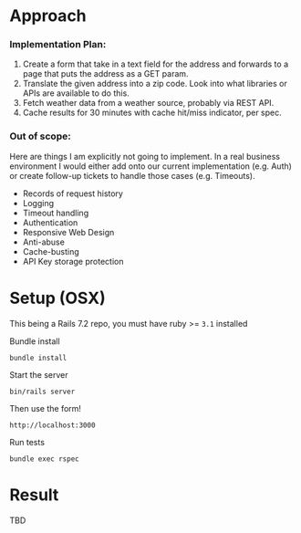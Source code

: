 # Approach

### Implementation Plan:

1. Create a form that take in a text field for the address and forwards to a page that puts the address as a GET param.
1. Translate the given address into a zip code.  Look into what libraries or APIs are available to do this.
1. Fetch weather data from a weather source, probably via REST API.
1. Cache results for 30 minutes with cache hit/miss indicator, per spec.


### Out of scope:

Here are things I am explicitly not going to implement.  In a real business environment I would either add onto our current implementation (e.g. Auth) or create follow-up tickets to handle those cases (e.g. Timeouts).

- Records of request history
- Logging
- Timeout handling
- Authentication
- Responsive Web Design
- Anti-abuse
- Cache-busting
- API Key storage protection

# Setup (OSX)

This being a Rails 7.2 repo, you must have ruby >= `3.1` installed

Bundle install

```
bundle install
```

Start the server

```
bin/rails server
```

Then use the form!

```
http://localhost:3000
```

Run tests

```
bundle exec rspec
```

# Result

TBD
